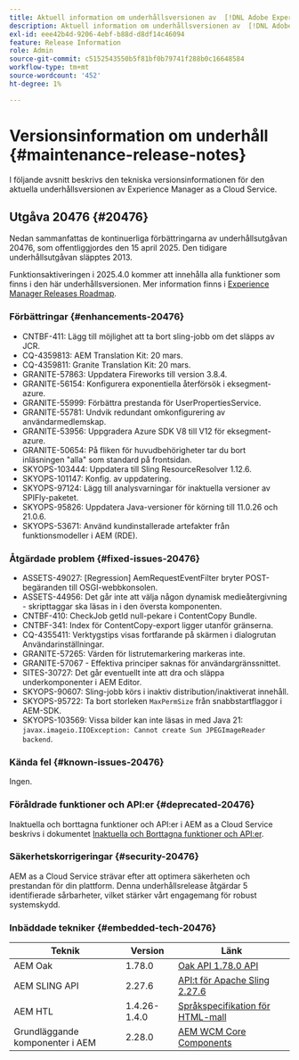 ```yaml
---
title: Aktuell information om underhållsversionen av  [!DNL Adobe Experience Manager] as a Cloud Service.
description: Aktuell information om underhållsversionen av  [!DNL Adobe Experience Manager] as a Cloud Service.
exl-id: eee42b4d-9206-4ebf-b88d-d8df14c46094
feature: Release Information
role: Admin
source-git-commit: c5152543550b5f81bf0b79741f288b0c16648584
workflow-type: tm+mt
source-wordcount: '452'
ht-degree: 1%

---
```



# Versionsinformation om underhåll {#maintenance-release-notes}

I följande avsnitt beskrivs den tekniska versionsinformationen för den aktuella underhållsversionen av Experience Manager as a Cloud Service.

## Utgåva 20476 {#20476}

Nedan sammanfattas de kontinuerliga förbättringarna av underhållsutgåvan 20476, som offentliggjordes den 15 april 2025. Den tidigare underhållsutgåvan släpptes 2013.

Funktionsaktiveringen i 2025.4.0 kommer att innehålla alla funktioner som finns i den här underhållsversionen. Mer information finns i [Experience Manager Releases Roadmap](https://experienceleague.adobe.com/en/docs/experience-manager-release-information/aem-release-updates/update-releases-roadmap).

### Förbättringar {#enhancements-20476}

* CNTBF-411: Lägg till möjlighet att ta bort sling-jobb om det släpps av JCR.
* CQ-4359813: AEM Translation Kit: 20 mars.
* CQ-4359811: Granite Translation Kit: 20 mars.
* GRANITE-57863: Uppdatera Fireworks till version 3.8.4.
* GRANITE-56154: Konfigurera exponentiella återförsök i eksegment-azure.
* GRANITE-55999: Förbättra prestanda för UserPropertiesService.
* GRANITE-55781: Undvik redundant omkonfigurering av användarmedlemskap.
* GRANITE-53956: Uppgradera Azure SDK V8 till V12 för eksegment-azure.
* GRANITE-50654: På fliken för huvudbehörigheter tar du bort inläsningen &quot;alla&quot; som standard på frontsidan.
* SKYOPS-103444: Uppdatera till Sling ResourceResolver 1.12.6.
* SKYOPS-101147: Konfig. av uppdatering.
* SKYOPS-97124: Lägg till analysvarningar för inaktuella versioner av SPIFly-paketet.
* SKYOPS-95826: Uppdatera Java-versioner för körning till 11.0.26 och 21.0.6.
* SKYOPS-53671: Använd kundinstallerade artefakter från funktionsmodeller i AEM (RDE).

### Åtgärdade problem {#fixed-issues-20476}

* ASSETS-49027: [Regression] AemRequestEventFilter bryter POST-begäranden till OSGI-webbkonsolen.
* ASSETS-44956: Det går inte att välja någon dynamisk medieåtergivning - skripttaggar ska läsas in i den översta komponenten.
* CNTBF-410: CheckJob getId null-pekare i ContentCopy Bundle.
* CNTBF-341: Index för ContentCopy-export ligger utanför gränserna.
* CQ-4355411: Verktygstips visas fortfarande på skärmen i dialogrutan Användarinställningar.
* GRANITE-57265: Värden för listrutemarkering markeras inte.
* GRANITE-57067 - Effektiva principer saknas för användargränssnittet.
* SITES-30727: Det går eventuellt inte att dra och släppa underkomponenter i AEM Editor.
* SKYOPS-90607: Sling-jobb körs i inaktiv distribution/inaktiverat innehåll.
* SKYOPS-95722: Ta bort storleken `MaxPermSize` från snabbstartflaggor i AEM-SDK.
* SKYOPS-103569: Vissa bilder kan inte läsas in med Java 21: `javax.imageio.IIOException: Cannot create Sun JPEGImageReader backend`.

### Kända fel {#known-issues-20476}

Ingen.

### Föråldrade funktioner och API:er {#deprecated-20476}

Inaktuella och borttagna funktioner och API:er i AEM as a Cloud Service beskrivs i dokumentet [Inaktuella och Borttagna funktioner och API:er](/help/release-notes/deprecated-removed-features.md).

### Säkerhetskorrigeringar {#security-20476}

AEM as a Cloud Service strävar efter att optimera säkerheten och prestandan för din plattform. Denna underhållsrelease åtgärdar 5 identifierade sårbarheter, vilket stärker vårt engagemang för robust systemskydd.

### Inbäddade tekniker {#embedded-tech-20476}

| Teknik | Version | Länk |
|---|---|---|
| AEM Oak | 1.78.0 | [Oak API 1.78.0 API](https://www.javadoc.io/doc/org.apache.jackrabbit/oak-api/1.78.0/index.html) |
| AEM SLING API | 2.27.6 | [API:t för Apache Sling 2.27.6 ](https://www.javadoc.io/doc/org.apache.sling/org.apache.sling.api/latest/index.html) |
| AEM HTL | 1.4.26-1.4.0 | [Språkspecifikation för HTML-mall](https://github.com/adobe/htl-spec) |
| Grundläggande komponenter i AEM | 2.28.0 | [AEM WCM Core Components](https://github.com/adobe/aem-core-wcm-components) |
